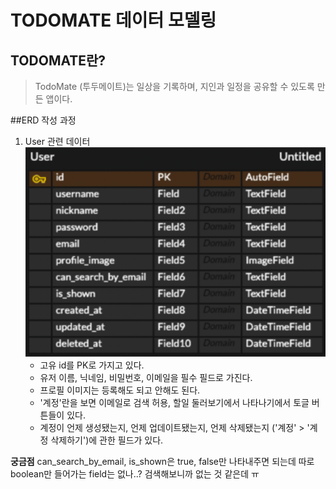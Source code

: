 # TODOMATE 데이터 모델링


## TODOMATE란?
> TodoMate (투두메이트)는 일상을 기록하며, 지인과 일정을 공유할 수 있도록 만든 앱이다.

##ERD 작성 과정
1. User 관련 데이터
   ![img.png](img.png)
    - 고유 id를 PK로 가지고 있다.
    - 유저 이름, 닉네임, 비밀번호, 이메일을 필수 필드로 가진다.
    - 프로필 이미지는 등록해도 되고 안해도 된다.
    - '계정'란을 보면 이메일로 검색 허용, 할일 둘러보기에서 나타나기에서 토글 버튼들이 있다.
    - 계정이 언제 생성됐는지, 언제 업데이트됐는지, 언제 삭제됐는지 ('계정' > '계정 삭제하기')에 관한 필드가 있다.
      
**궁금점** 
can_search_by_email, is_shown은 true, false만 나타내주면 되는데 따로 boolean만 들어가는 field는 없나..?
검색해보니까 없는 것 같은데 ㅠ
    